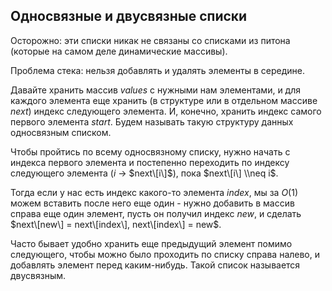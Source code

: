 ## Односвязные и двусвязные списки

Осторожно: эти списки никак не связаны со списками из питона (которые на
самом деле динамические массивы).

Проблема стека: нельзя добавлять и удалять элементы в середине.

Давайте хранить массив $values$ с нужными нам элементами, и для каждого
элемента еще хранить (в структуре или в отдельном массиве $next$)
индекс следующего элемента. И, конечно, хранить индекс самого
первого элемента $start$. Будем называть такую структуру данных
односвязным списком.

Чтобы пройтись по всему односвязному списку, нужно начать с индекса
первого элемента и постепенно переходить по индексу следующего
элемента ($i$ -\> $next\[i\]$), пока $next\[i\] \\neq i$.

Тогда если у нас есть индекс какого-то элемента $index$, мы за $O(1)$
можем вставить после него еще один - нужно добавить в массив справа
еще один элемент, пусть он получил индекс $new$, и сделать
$next\[new\] = next\[index\], next\[index\] = new$.

Часто бывает удобно хранить еще предыдущий элемент помимо следующего,
чтобы можно было проходить по списку справа налево, и добавлять
элемент перед каким-нибудь. Такой список называется двусвязным.